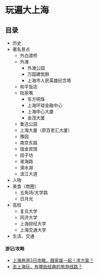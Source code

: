 
# 玩遍大上海


## 目录
- 历史
- 著名景点
  - 外白渡桥
  - 外滩
    - 外滩公园
    - 万国建筑群
    - 上海市人民英雄纪念塔
  - 和平饭店
  - 陆家嘴
    - 东方明珠
     - 上海环球金融中心
    - 上海中心大厦
    - 金茂大厦
  - 鲁迅公园
  - 上海大厦（原百老汇大厦）
  - 豫园
  - 南京东路
  - 瑞金宾馆
  - 田子坊
  - 淮海路
  - 滴水湖
  - 滨江大道
- 人物
- 美食（商圈）
  - 五角场/大学路
  - 日月光
- 高校
  - 复旦大学
  - 同济大学
  - 上海财经大学
  - 上海交通大学
- 生活、交通


#### 游记/攻略
- [上海旅游3日攻略，跟家属一起！求方案？](https://www.zhihu.com/question/20603979)
- [去上海玩，有哪些经典的旅游线路？](https://www.zhihu.com/question/54171974)
